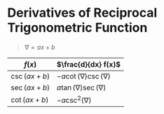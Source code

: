 # Derivatives of Reciprocal Trigonometric Function

> $\nabla = ax+b$

| $f(x)$ | $\frac{d}{dx} f(x)$ |
|--|--|
| $\csc(ax+b)$ | $-a \cot(\nabla) \csc(\nabla)$ |
| $\sec(ax+b)$ | $a \tan(\nabla) \sec(\nabla)$ |
| $\cot(ax+b)$ | $-a \csc^2(\nabla)$ |

